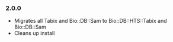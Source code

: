 ### 2.0.0
* Migrates all Tabix and Bio::DB::Sam to Bio::DB::HTS::Tabix and Bio::DB::Sam
* Cleans up install